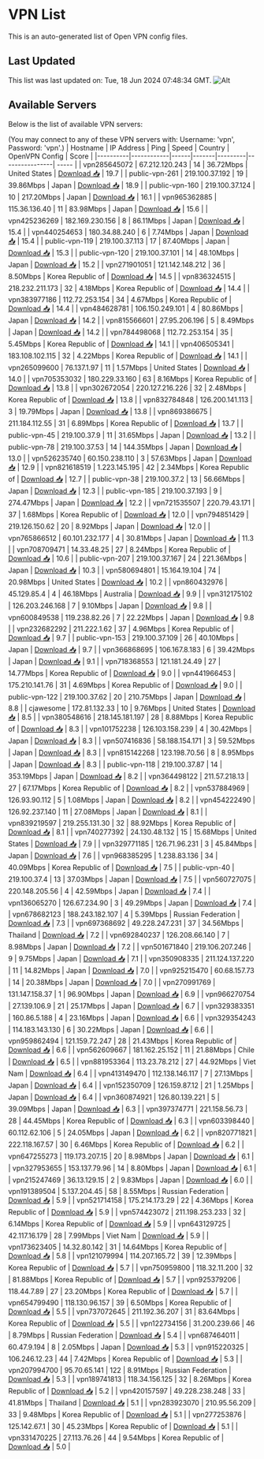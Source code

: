 # VPN List

This is an auto-generated list of Open VPN config files.

## Last Updated

This list was last updated on: Tue, 18 Jun 2024 07:48:34 GMT.
![Alt](https://repobeats.axiom.co/api/embed/186b98318ef1479477931607c1ad7d823f12451f.svg "Repobeats analytics image")

## Available Servers

Below is the list of available VPN servers:

(You may connect to any of these VPN servers with: Username: 'vpn', Password: 'vpn'.)
| Hostname | IP Address | Ping | Speed | Country | OpenVPN Config | Score |
|----------|------------|------|-------|---------|----------------| ----- |
| vpn285645072 | 67.212.120.243 | 14 | 36.72Mbps | United States | [Download 📥](./configs/server_0_US.ovpn) | 19.7 |
| public-vpn-261 | 219.100.37.192 | 19 | 39.86Mbps | Japan | [Download 📥](./configs/server_1_JP.ovpn) | 18.9 |
| public-vpn-160 | 219.100.37.124 | 10 | 217.20Mbps | Japan | [Download 📥](./configs/server_2_JP.ovpn) | 16.1 |
| vpn965362885 | 115.36.136.40 | 11 | 83.98Mbps | Japan | [Download 📥](./configs/server_3_JP.ovpn) | 15.6 |
| vpn425236269 | 182.169.230.156 | 8 | 86.11Mbps | Japan | [Download 📥](./configs/server_4_JP.ovpn) | 15.4 |
| vpn440254653 | 180.34.88.240 | 6 | 7.74Mbps | Japan | [Download 📥](./configs/server_5_JP.ovpn) | 15.4 |
| public-vpn-119 | 219.100.37.113 | 17 | 87.40Mbps | Japan | [Download 📥](./configs/server_6_JP.ovpn) | 15.3 |
| public-vpn-120 | 219.100.37.101 | 14 | 48.10Mbps | Japan | [Download 📥](./configs/server_7_JP.ovpn) | 15.2 |
| vpn271901051 | 121.142.148.212 | 36 | 8.50Mbps | Korea Republic of | [Download 📥](./configs/server_8_KR.ovpn) | 14.5 |
| vpn836324515 | 218.232.211.173 | 32 | 4.18Mbps | Korea Republic of | [Download 📥](./configs/server_9_KR.ovpn) | 14.4 |
| vpn383977186 | 112.72.253.154 | 34 | 4.67Mbps | Korea Republic of | [Download 📥](./configs/server_10_KR.ovpn) | 14.4 |
| vpn484628781 | 106.150.249.101 | 4 | 80.86Mbps | Japan | [Download 📥](./configs/server_11_JP.ovpn) | 14.2 |
| vpn815566601 | 27.95.206.196 | 5 | 8.49Mbps | Japan | [Download 📥](./configs/server_12_JP.ovpn) | 14.2 |
| vpn784498068 | 112.72.253.154 | 35 | 5.45Mbps | Korea Republic of | [Download 📥](./configs/server_13_KR.ovpn) | 14.1 |
| vpn406505341 | 183.108.102.115 | 32 | 4.22Mbps | Korea Republic of | [Download 📥](./configs/server_14_KR.ovpn) | 14.1 |
| vpn265099600 | 76.137.1.97 | 11 | 1.57Mbps | United States | [Download 📥](./configs/server_15_US.ovpn) | 14.0 |
| vpn705353032 | 180.229.33.160 | 63 | 8.16Mbps | Korea Republic of | [Download 📥](./configs/server_16_KR.ovpn) | 13.8 |
| vpn302672054 | 220.127.216.226 | 32 | 2.48Mbps | Korea Republic of | [Download 📥](./configs/server_17_KR.ovpn) | 13.8 |
| vpn832784848 | 126.200.141.113 | 3 | 19.79Mbps | Japan | [Download 📥](./configs/server_18_JP.ovpn) | 13.8 |
| vpn869386675 | 211.184.112.55 | 31 | 6.89Mbps | Korea Republic of | [Download 📥](./configs/server_19_KR.ovpn) | 13.7 |
| public-vpn-45 | 219.100.37.9 | 11 | 31.65Mbps | Japan | [Download 📥](./configs/server_20_JP.ovpn) | 13.2 |
| public-vpn-78 | 219.100.37.53 | 14 | 144.35Mbps | Japan | [Download 📥](./configs/server_21_JP.ovpn) | 13.0 |
| vpn526235740 | 60.150.238.110 | 3 | 57.63Mbps | Japan | [Download 📥](./configs/server_22_JP.ovpn) | 12.9 |
| vpn821618519 | 1.223.145.195 | 42 | 2.34Mbps | Korea Republic of | [Download 📥](./configs/server_23_KR.ovpn) | 12.7 |
| public-vpn-38 | 219.100.37.2 | 13 | 56.66Mbps | Japan | [Download 📥](./configs/server_24_JP.ovpn) | 12.3 |
| public-vpn-185 | 219.100.37.193 | 9 | 274.47Mbps | Japan | [Download 📥](./configs/server_25_JP.ovpn) | 12.2 |
| vpn721535507 | 220.79.43.171 | 37 | 1.68Mbps | Korea Republic of | [Download 📥](./configs/server_26_KR.ovpn) | 12.0 |
| vpn794851429 | 219.126.150.62 | 20 | 8.92Mbps | Japan | [Download 📥](./configs/server_27_JP.ovpn) | 12.0 |
| vpn765866512 | 60.101.232.177 | 4 | 30.81Mbps | Japan | [Download 📥](./configs/server_28_JP.ovpn) | 11.3 |
| vpn708709471 | 14.33.48.25 | 27 | 8.24Mbps | Korea Republic of | [Download 📥](./configs/server_29_KR.ovpn) | 10.6 |
| public-vpn-207 | 219.100.37.167 | 24 | 221.36Mbps | Japan | [Download 📥](./configs/server_30_JP.ovpn) | 10.3 |
| vpn580694801 | 15.164.19.104 | 74 | 20.98Mbps | United States | [Download 📥](./configs/server_31_US.ovpn) | 10.2 |
| vpn860432976 | 45.129.85.4 | 4 | 46.18Mbps | Australia | [Download 📥](./configs/server_32_AU.ovpn) | 9.9 |
| vpn312175102 | 126.203.246.168 | 7 | 9.10Mbps | Japan | [Download 📥](./configs/server_33_JP.ovpn) | 9.8 |
| vpn600849538 | 119.238.82.26 | 7 | 22.22Mbps | Japan | [Download 📥](./configs/server_34_JP.ovpn) | 9.8 |
| vpn232682292 | 211.222.1.62 | 37 | 4.96Mbps | Korea Republic of | [Download 📥](./configs/server_35_KR.ovpn) | 9.7 |
| public-vpn-153 | 219.100.37.109 | 26 | 40.10Mbps | Japan | [Download 📥](./configs/server_36_JP.ovpn) | 9.7 |
| vpn366868695 | 106.167.8.183 | 6 | 39.42Mbps | Japan | [Download 📥](./configs/server_37_JP.ovpn) | 9.1 |
| vpn718368553 | 121.181.24.49 | 27 | 14.77Mbps | Korea Republic of | [Download 📥](./configs/server_38_KR.ovpn) | 9.0 |
| vpn441966453 | 175.210.141.76 | 31 | 4.69Mbps | Korea Republic of | [Download 📥](./configs/server_39_KR.ovpn) | 9.0 |
| public-vpn-122 | 219.100.37.62 | 20 | 210.75Mbps | Japan | [Download 📥](./configs/server_40_JP.ovpn) | 8.8 |
| cjawesome | 172.81.132.33 | 10 | 9.76Mbps | United States | [Download 📥](./configs/server_41_US.ovpn) | 8.5 |
| vpn380548616 | 218.145.181.197 | 28 | 8.88Mbps | Korea Republic of | [Download 📥](./configs/server_42_KR.ovpn) | 8.3 |
| vpn101752238 | 126.103.158.239 | 4 | 30.42Mbps | Japan | [Download 📥](./configs/server_43_JP.ovpn) | 8.3 |
| vpn507416836 | 58.188.154.171 | 3 | 59.52Mbps | Japan | [Download 📥](./configs/server_44_JP.ovpn) | 8.3 |
| vpn815142268 | 123.198.70.56 | 8 | 8.95Mbps | Japan | [Download 📥](./configs/server_45_JP.ovpn) | 8.3 |
| public-vpn-118 | 219.100.37.87 | 14 | 353.19Mbps | Japan | [Download 📥](./configs/server_46_JP.ovpn) | 8.2 |
| vpn364498122 | 211.57.218.13 | 27 | 67.17Mbps | Korea Republic of | [Download 📥](./configs/server_47_KR.ovpn) | 8.2 |
| vpn537884969 | 126.93.90.112 | 5 | 1.08Mbps | Japan | [Download 📥](./configs/server_48_JP.ovpn) | 8.2 |
| vpn454222490 | 126.92.237.140 | 11 | 27.08Mbps | Japan | [Download 📥](./configs/server_49_JP.ovpn) | 8.1 |
| vpn839219597 | 219.255.131.30 | 32 | 88.92Mbps | Korea Republic of | [Download 📥](./configs/server_50_KR.ovpn) | 8.1 |
| vpn740277392 | 24.130.48.132 | 15 | 15.68Mbps | United States | [Download 📥](./configs/server_51_US.ovpn) | 7.9 |
| vpn329771185 | 126.71.96.231 | 3 | 45.84Mbps | Japan | [Download 📥](./configs/server_52_JP.ovpn) | 7.6 |
| vpn968385295 | 1.238.83.136 | 34 | 40.09Mbps | Korea Republic of | [Download 📥](./configs/server_53_KR.ovpn) | 7.5 |
| public-vpn-40 | 219.100.37.4 | 13 | 37.03Mbps | Japan | [Download 📥](./configs/server_54_JP.ovpn) | 7.5 |
| vpn560727075 | 220.148.205.56 | 4 | 42.59Mbps | Japan | [Download 📥](./configs/server_55_JP.ovpn) | 7.4 |
| vpn136065270 | 126.67.234.90 | 3 | 49.29Mbps | Japan | [Download 📥](./configs/server_56_JP.ovpn) | 7.4 |
| vpn678682123 | 188.243.182.107 | 4 | 5.39Mbps | Russian Federation | [Download 📥](./configs/server_57_RU.ovpn) | 7.3 |
| vpn697368692 | 49.228.247.231 | 37 | 34.56Mbps | Thailand | [Download 📥](./configs/server_58_TH.ovpn) | 7.2 |
| vpn692840237 | 126.208.66.140 | 7 | 8.98Mbps | Japan | [Download 📥](./configs/server_59_JP.ovpn) | 7.2 |
| vpn501671840 | 219.106.207.246 | 9 | 9.75Mbps | Japan | [Download 📥](./configs/server_60_JP.ovpn) | 7.1 |
| vpn350908335 | 211.124.137.220 | 11 | 14.82Mbps | Japan | [Download 📥](./configs/server_61_JP.ovpn) | 7.0 |
| vpn925215470 | 60.68.157.73 | 14 | 20.38Mbps | Japan | [Download 📥](./configs/server_62_JP.ovpn) | 7.0 |
| vpn270991769 | 131.147.158.37 | 1 | 96.90Mbps | Japan | [Download 📥](./configs/server_63_JP.ovpn) | 6.9 |
| vpn966270754 | 27.139.106.9 | 21 | 25.17Mbps | Japan | [Download 📥](./configs/server_64_JP.ovpn) | 6.7 |
| vpn329383351 | 160.86.5.188 | 4 | 23.16Mbps | Japan | [Download 📥](./configs/server_65_JP.ovpn) | 6.6 |
| vpn329354243 | 114.183.143.130 | 6 | 30.22Mbps | Japan | [Download 📥](./configs/server_66_JP.ovpn) | 6.6 |
| vpn959862494 | 121.159.72.247 | 28 | 21.43Mbps | Korea Republic of | [Download 📥](./configs/server_67_KR.ovpn) | 6.6 |
| vpn562609667 | 181.162.25.152 | 11 | 21.88Mbps | Chile | [Download 📥](./configs/server_68_CL.ovpn) | 6.5 |
| vpn881953364 | 113.23.78.212 | 27 | 44.92Mbps | Viet Nam | [Download 📥](./configs/server_69_VN.ovpn) | 6.4 |
| vpn413149470 | 112.138.146.117 | 7 | 27.13Mbps | Japan | [Download 📥](./configs/server_70_JP.ovpn) | 6.4 |
| vpn152350709 | 126.159.87.12 | 21 | 1.25Mbps | Japan | [Download 📥](./configs/server_71_JP.ovpn) | 6.4 |
| vpn360874921 | 126.80.139.221 | 5 | 39.09Mbps | Japan | [Download 📥](./configs/server_72_JP.ovpn) | 6.3 |
| vpn397374771 | 221.158.56.73 | 28 | 44.45Mbps | Korea Republic of | [Download 📥](./configs/server_73_KR.ovpn) | 6.3 |
| vpn603398440 | 60.112.62.106 | 5 | 24.05Mbps | Japan | [Download 📥](./configs/server_74_JP.ovpn) | 6.2 |
| vpn820771821 | 222.118.167.57 | 30 | 6.46Mbps | Korea Republic of | [Download 📥](./configs/server_75_KR.ovpn) | 6.2 |
| vpn647255273 | 119.173.207.15 | 20 | 8.98Mbps | Japan | [Download 📥](./configs/server_76_JP.ovpn) | 6.1 |
| vpn327953655 | 153.137.79.96 | 14 | 8.80Mbps | Japan | [Download 📥](./configs/server_77_JP.ovpn) | 6.1 |
| vpn215247469 | 36.13.129.15 | 2 | 9.83Mbps | Japan | [Download 📥](./configs/server_78_JP.ovpn) | 6.0 |
| vpn191389504 | 5.137.204.45 | 58 | 8.55Mbps | Russian Federation | [Download 📥](./configs/server_79_RU.ovpn) | 5.9 |
| vpn521714158 | 175.214.173.29 | 22 | 4.36Mbps | Korea Republic of | [Download 📥](./configs/server_80_KR.ovpn) | 5.9 |
| vpn574423072 | 211.198.253.233 | 32 | 6.14Mbps | Korea Republic of | [Download 📥](./configs/server_81_KR.ovpn) | 5.9 |
| vpn643129725 | 42.117.16.179 | 28 | 7.99Mbps | Viet Nam | [Download 📥](./configs/server_82_VN.ovpn) | 5.9 |
| vpn173623405 | 14.32.80.142 | 31 | 14.64Mbps | Korea Republic of | [Download 📥](./configs/server_83_KR.ovpn) | 5.8 |
| vpn121079994 | 114.207.165.72 | 39 | 12.39Mbps | Korea Republic of | [Download 📥](./configs/server_84_KR.ovpn) | 5.7 |
| vpn750959800 | 118.32.11.200 | 32 | 81.88Mbps | Korea Republic of | [Download 📥](./configs/server_85_KR.ovpn) | 5.7 |
| vpn925379206 | 118.44.7.89 | 27 | 23.20Mbps | Korea Republic of | [Download 📥](./configs/server_86_KR.ovpn) | 5.7 |
| vpn654799490 | 118.130.96.157 | 39 | 6.50Mbps | Korea Republic of | [Download 📥](./configs/server_87_KR.ovpn) | 5.5 |
| vpn737072645 | 211.192.36.207 | 31 | 83.64Mbps | Korea Republic of | [Download 📥](./configs/server_88_KR.ovpn) | 5.5 |
| vpn122734156 | 31.200.239.66 | 46 | 8.79Mbps | Russian Federation | [Download 📥](./configs/server_89_RU.ovpn) | 5.4 |
| vpn687464011 | 60.47.9.194 | 8 | 2.05Mbps | Japan | [Download 📥](./configs/server_90_JP.ovpn) | 5.3 |
| vpn915220325 | 106.246.12.23 | 44 | 7.42Mbps | Korea Republic of | [Download 📥](./configs/server_91_KR.ovpn) | 5.3 |
| vpn207994700 | 95.70.65.141 | 122 | 8.91Mbps | Russian Federation | [Download 📥](./configs/server_92_RU.ovpn) | 5.3 |
| vpn189741813 | 118.34.156.125 | 32 | 8.26Mbps | Korea Republic of | [Download 📥](./configs/server_93_KR.ovpn) | 5.2 |
| vpn420157597 | 49.228.238.248 | 33 | 41.81Mbps | Thailand | [Download 📥](./configs/server_94_TH.ovpn) | 5.1 |
| vpn283923070 | 210.95.56.209 | 33 | 9.48Mbps | Korea Republic of | [Download 📥](./configs/server_95_KR.ovpn) | 5.1 |
| vpn277253876 | 125.142.67.1 | 30 | 45.23Mbps | Korea Republic of | [Download 📥](./configs/server_96_KR.ovpn) | 5.1 |
| vpn331470225 | 27.113.76.26 | 44 | 9.54Mbps | Korea Republic of | [Download 📥](./configs/server_97_KR.ovpn) | 5.0 |
